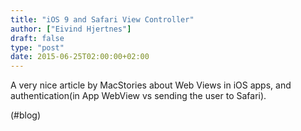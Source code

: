 ```yaml
---
title: "iOS 9 and Safari View Controller"
author: ["Eivind Hjertnes"]
draft: false
type: "post"
date: 2015-06-25T02:00:00+02:00
---
```


A very nice article by MacStories about Web Views in iOS apps, and
authentication(in App WebView vs sending the user to Safari).

(#blog)
